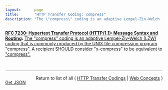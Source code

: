 ```yaml
---
layout:      page
title:       "HTTP Transfer Coding: compress"
description: "The \"compress\" coding is an adaptive Lempel-Ziv-Welch (LZW) coding that is commonly produced by the UNIX file compression program \"compress\". A recipient SHOULD consider \"x-compress\" to be equivalent to \"compress\"."
---
```


**[RFC 7230: Hypertext Transfer Protocol (HTTP/1.1): Message Syntax and Routing](/specs/IETF/RFC/7230 "The Hypertext Transfer Protocol (HTTP) is an application-level protocol for distributed, collaborative, hypertext information systems. HTTP has been in use by the World Wide Web global information initiative since 1990. This document provides an overview of HTTP architecture and its associated terminology, defines the &#34;http&#34; and &#34;https&#34; Uniform Resource Identifier (URI) schemes, defines the HTTP/1.1 message syntax and parsing requirements, and describes general security concerns for implementations."):** [The "compress" coding is an adaptive Lempel-Ziv-Welch (LZW) coding that is commonly produced by the UNIX file compression program "compress". A recipient SHOULD consider "x-compress" to be equivalent to "compress".](http://tools.ietf.org/html/rfc7230#section-4.2.1 "Read documentation for HTTP Transfer Coding &#34;compress&#34;")

<br/>
<hr/>

<p style="float : left"><a href="compress.json" title="Get JSON representing this particular Web Concept">Get JSON</a></p>
<p style="text-align: right">Return to list of all ( <a href="../http-transfer-codings">HTTP Transfer Codings</a> | <a href="../">Web Concepts</a> )</p>
